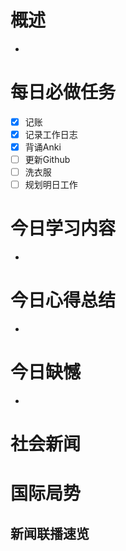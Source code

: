 # 概述
- 
# 每日必做任务
- [x] 记账
- [x] 记录工作日志
- [x] 背诵Anki
- [ ] 更新Github
- [ ] 洗衣服
- [ ] 规划明日工作
# 今日学习内容
- 
# 今日心得总结
- 
# 今日缺憾
- 
# 社会新闻

# 国际局势

## 新闻联播速览